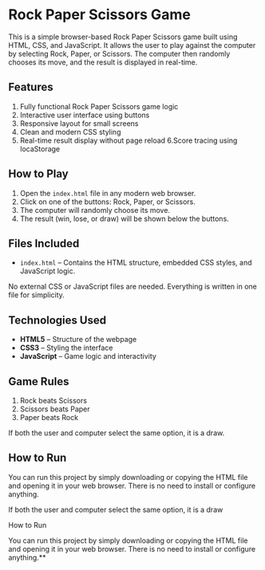 # Rock Paper Scissors Game

This is a simple browser-based Rock Paper Scissors game built using HTML, CSS, and JavaScript. It allows the user to play against the computer by selecting Rock, Paper, or Scissors. The computer then randomly chooses its move, and the result is displayed in real-time.

## Features

1. Fully functional Rock Paper Scissors game logic  
2. Interactive user interface using buttons  
3. Responsive layout for small screens  
4. Clean and modern CSS styling  
5. Real-time result display without page reload
6.Score tracing using locaStorage

## How to Play

1. Open the `index.html` file in any modern web browser.  
2. Click on one of the buttons: Rock, Paper, or Scissors.  
3. The computer will randomly choose its move.  
4. The result (win, lose, or draw) will be shown below the buttons.  

## Files Included

- `index.html` – Contains the HTML structure, embedded CSS styles, and JavaScript logic.  

No external CSS or JavaScript files are needed. Everything is written in one file for simplicity.

## Technologies Used

- **HTML5** – Structure of the webpage  
- **CSS3** – Styling the interface  
- **JavaScript** – Game logic and interactivity  

## Game Rules

1. Rock beats Scissors  
2. Scissors beats Paper  
3. Paper beats Rock  

If both the user and computer select the same option, it is a draw.

## How to Run

You can run this project by simply downloading or copying the HTML file and opening it in your web browser. There is no need to install or configure anything.

If both the user and computer select the same option, it is a draw

How to Run

You can run this project by simply downloading or copying the HTML file and opening it in your web browser. There is no need to install or configure anything.**
